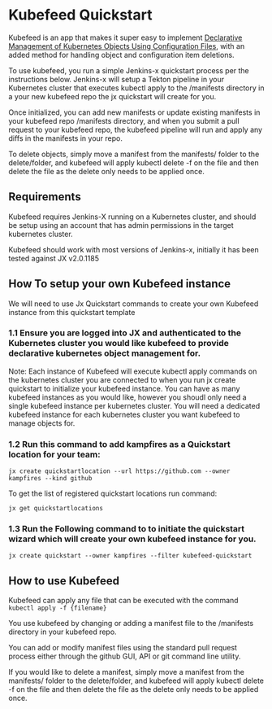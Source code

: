 # Kubefeed Quickstart

Kubefeed is an app that makes it super easy to implement [Declarative Management of Kubernetes Objects Using Configuration Files](https://kubernetes.io/docs/tasks/manage-kubernetes-objects/declarative-config/), with an added method for handling object and configuration item deletions.  

To use kubefeed, you run a simple Jenkins-x quickstart process per the instructions below. Jenkins-x will setup a Tekton pipeline in your Kubernetes cluster that executes kubectl apply to the /manifests directory in a your new kubefeed repo the jx quickstart will create for you.  

Once initialized, you can add new manifests or update existing manifests in your kubefeed repo /manifests directory, and when you submit a pull request to your kubefeed repo, the kubefeed pipeline will run and apply any diffs in the manifests in your repo. 

To delete objects, simply move a manifest from the manifests/ folder to the delete/folder, and kubefeed will apply kubectl delete -f on the file and then delete the file as the delete only needs to be applied once.

## Requirements
Kubefeed requires Jenkins-X running on a Kubernetes cluster, and should be setup using an account that has admin permissions in the target kubernetes cluster. 

Kubefeed should work with most versions of Jenkins-x, initially it has been tested against JX v2.0.1185

## How To setup your own Kubefeed instance
We will need to use Jx Quickstart commands to create your own Kubefeed instance from this quickstart template

### 1.1 Ensure you are logged into JX and authenticated to the Kubernetes cluster you would like kubefeed to provide declarative kubernetes object management for. 

Note: Each instance of Kubefeed will execute kubectl apply commands on the kubernetes cluster you are connected to when you run jx create quickstart to initialize your kubefeed instance. You can have as many kubefeed instances as you would like, however you shoudl only need a single kubefeed instance per kubernetes cluster. You will need a dedicated kubefeed instance for each kubernetes cluster you want kubefeed to manage objects for.  

### 1.2 Run this command to add kampfires as a Quickstart location for your team:

`jx create quickstartlocation --url https://github.com --owner kampfires --kind github`  

To get the list of registered quickstart locations run command:

`jx get quickstartlocations`  

### 1.3 Run the Following command to to initiate the quickstart wizard which will create your own kubefeed instance for you.
`jx create quickstart --owner kampfires --filter kubefeed-quickstart`

## How to use Kubefeed

Kubefeed can apply any file that can be executed with the command `kubectl apply -f {filename}`

You use kubefeed by changing or adding a manifest file to the /manifests directory in your kubefeed repo. 

You can add or modify manifest files using the standard pull request process either through the github GUI, API or git command line utility.

If you would like to delete a manifest, simply move a manifest from the manifests/ folder to the delete/folder, and kubefeed will apply kubectl delete -f on the file and then delete the file as the delete only needs to be applied once.
